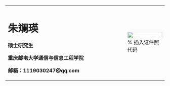 <table border="0">
  <tr>
    <td width="75%">
      <h1>朱斓瑛</h1>
      <p><b>硕士研究生</b></p>
      <p><b>重庆邮电大学通信与信息工程学院</b></p>
      <p><b>邮箱：1119030247@qq.com</b></p
    </td>
    <td width="25%">
      <img src="/zhengjianzhao.jpg" width="100%">      % 插入证件照代码
    </td>
  </tr>
</table>

